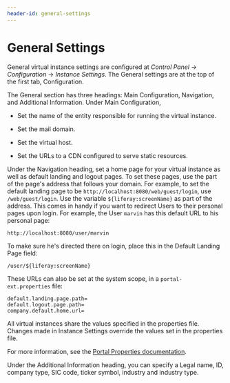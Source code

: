 ```yaml
---
header-id: general-settings
---
```


# General Settings

General virtual instance settings are configured at *Control Panel* &rarr;
*Configuration* &rarr; *Instance Settings*. The General settings are at the top of
the first tab, Configuration.

The General section has three headings: Main Configuration, Navigation, and
Additional Information. Under Main Configuration,

- Set the name of the entity responsible for running the virtual instance.

- Set the mail domain.

- Set the virtual host.

- Set the URLs to a CDN configured to serve static resources.

Under the Navigation heading, set a home page for your virtual instance as well
as default landing and logout pages. To set these pages, use the part of the
page's address that follows your domain. For example, to set the default landing
page to be `http://localhost:8080/web/guest/login`, use `/web/guest/login`. Use
the variable `${liferay:screenName}` as part of the address. This comes in handy
if you want to redirect Users to their personal pages upon login. For example,
the User `marvin` has this default URL to his personal page: 

    http://localhost:8080/user/marvin

To make sure he's directed there on login, place this in the Default Landing
Page field:

    /user/${liferay:screenName}

These URLs can also be set at the system scope, in a `portal-ext.properties`
file:

    default.landing.page.path=
    default.logout.page.path=
    company.default.home.url=

All virtual instances share the values specified in the properties file. Changes
made in Instance Settings override the values set in the properties file.

For more information, see the [Portal Properties documentation](@platform-ref@/7.1-latest/propertiesdoc/portal.properties.html).

Under the Additional Information heading, you can specify a Legal name, ID, 
company type, SIC code, ticker symbol, industry and industry type.
